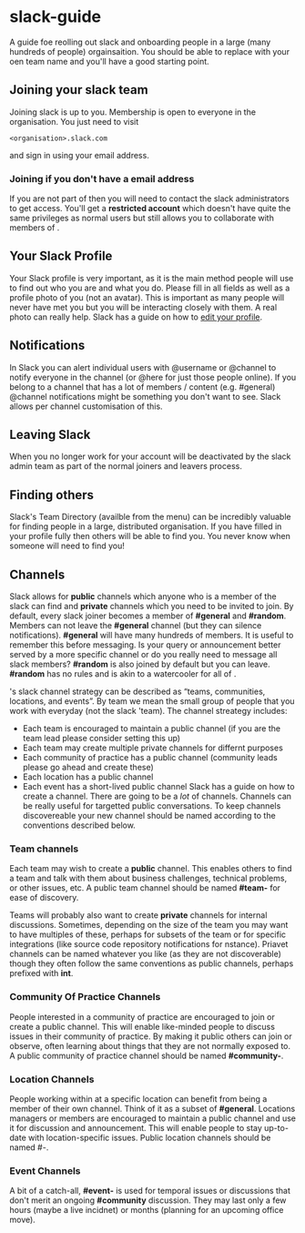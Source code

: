 # slack-guide
A guide foe reolling out slack and onboarding people in a large (many hundreds of people) orgainsaition. You should be able to replace <organisation> with your oen team name and you'll have a good starting point.

## Joining your slack team
Joining slack is up to you. Membership is open to everyone in the organisation. You just need to visit

    <organisation>.slack.com

and sign in using your <organisation> email address.

### Joining if you don't have a <organistion> email address
If you are not part of <organisation> then you will need to contact the <organisation> slack administrators to get access. You'll get a **restricted account** which doesn't have quite the same privileges as normal users but still allows you to collaborate with members of <organisation>.

## Your Slack Profile
Your Slack profile is very important, as it is the main method people will use to find out who you are and what you do. Please fill in all fields as well as a profile photo of you (not an avatar). This is important as many people will never have met you but you will be interacting closely with them. A real photo can really help. Slack has a guide on how to [edit your profile](https://get.slack.help/hc/en-us/articles/204092246-Editing-your-profile).

## Notifications
In Slack you can alert individual users with @username or @channel to notify everyone in the channel (or @here for just those people online). If you belong to a channel that has a lot of members / content (e.g. #general) @channel notifications might be something you don't want to see. Slack allows per channel customisation of this.

## Leaving Slack
When you no longer work for <organisation> your account will be deactivated by the <organisation> slack admin team as part of the normal joiners and leavers process.

## Finding others
Slack's Team Directory (availble from the menu) can be incredibly valuable for finding people in a large, distributed organisation. If you have filled in your profile fully then others will be able to find you. You never know when someone will need to find you!

## Channels
Slack allows for **public** channels which anyone who is a member of the <organisation> slack can find and **private** channels which you need to be invited to join. By default, every slack joiner becomes a member of **#general** and **#random**. Members can not leave the **#general** channel (but they can silence notifications). **#general** will have many hundreds of members. It is useful to remember this before messaging. Is your query or announcement better served by a more specific channel or do you really need to message all slack members? **#random** is also joined by default but you can leave. **#random** has no rules and is akin to a watercooler for all of <organisation>.

<organisation>'s slack channel strategy can be described as “teams, communities, locations, and events”. By team we mean the small group of people that you work with everyday (not the slack 'team). The channel streategy includes:
* Each team is encouraged to maintain a public channel (if you are the team lead please consider setting this up)
* Each team may create multiple private channels for differnt purposes
* Each community of practice has a public channel (community leads please go ahead and create these)
* Each location has a public channel
* Each event has a short-lived public channel
Slack has a guide on how to create a channel. There are going to be a *lot* of channels. Channels can be really useful for targetted public conversations. To keep channels discovereable your new channel should be named according to the conventions described below.

### Team channels
Each team may wish to create a **public** channel. This enables others to find a team and talk with them about business challenges, technical problems, or other issues, etc.
A public team channel should be named **#team-<team name>** for ease of discovery.

Teams will probably also want to create **private** channels for internal discussions. Sometimes, depending on the size of the team you may want to have multiples of these, perhaps for subsets of the team or for specific integrations (like source code repository notifications for nstance). Priavet channels can be named whatever you like (as they are not discoverable) though they often follow the same conventions as public channels, perhaps prefixed with **int**.

### Community Of Practice Channels
People interested in a community of practice are encouraged to join or create a public channel. This will enable like-minded people to discuss issues in their community of practice. By making it public others can join or observe, often learning about things that they are not normally exposed to.
A public community of practice channel should be named  **#community-<name of community of practice>**.

### Location Channels
People working within <organisation> at a specific location can benefit from being a member of their own channel. Think of it as a subset of **#general**. Locations managers or members are encouraged to maintain a public channel and use it for discussion and announcement. This will enable people to stay up-to-date with location-specific issues.
Public location channels should be named #<location>-<location name>.

### Event Channels
A bit of a catch-all, **#event-<name of event>** is used for temporal issues or discussions that don't merit an ongoing **#community** discussion. They may last only a few hours (maybe a live incidnet) or months (planning for an upcoming office move).
